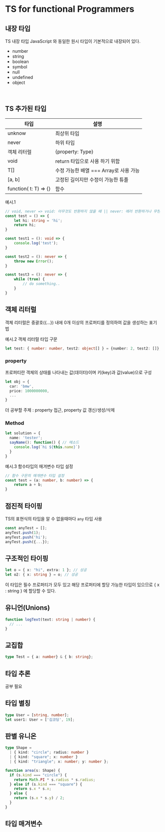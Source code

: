 # TS for functional Programmers

## 내장 타입
TS 내장 타입
JavaScript 와 동일한 원시 타입이 기본적으로 내장되어 있다.
- number
- string
- boolean
- symbol
- null
- undefined
- object

&nbsp;
## TS 추가된 타입
| 타입 | 설명 |
|---|---|
| unknow | 최상위 타입 |
| never | 하위 타입 |
| 객체 리터럴 | {property: Type} |
| void | return 타입으로 사용 하기 위함 |
| T[] | 수정 가능한 배열 === Array<T>로 사용 가능 |
| [a, b] | 고정된 길이지만 수정이 가능한 튜플 |
| function( t: T) => {} | 함수 |

예시.1
```ts
// void, never => void: 아무것도 반환하지 않을 때 || never: 에러 반환하거나 무한루프일 경우
const test = () => {
    let hi: string = 'hi';
    return hi;
}

const test1 = (): void => {
    console.log('test');
}

const test2 = (): never => {
    throw new Error();
}

const test3 = (): never => {
    while (true) {
        // do something..
    }
}
```
## 객체 리터럴
객체 리터럴은 중괄호({...}) 내에 0개 이상의 프로퍼티를 정의하여 값을 생성하는 표기법

예시.2 객체 리터럴 타입 구문
```ts
let test: { number: number, test2: object[] } = {number: 2, test2: []};'
```
### property
프로퍼티란 객체의 상태를 나타내는 값(데이터)이며 키(key)과 값(value)으로 구성
```ts
let obj = {
  car: 'bmw',
  price: 1000000000,
  ...
}
```
더 공부할 주제 : property 접근, property 값 갱신/생성/삭제

### Method
```ts
let solution = {
  name: 'tester';
  sayName(): function() { // 메소드
    console.log(`hi ${this.name}`)
  }
}
```

예시.3 함수타입의 매겨변수 타입 설정
```ts
// 함수 구문의 매개변수 타입 설정
const test = (a: number, b: number) => {
    return a + b;
}
```


## 점진적 타이핑
TS의 표현식의 타입을 알 수 없을때마다 `any` 타입 사용

```ts
const anyTest = [];
anyTest.push(1);
anyTest.push('hi');
anyTest.push({...});
```

## 구조적인 타이핑
```ts
let o = { x: "hi", extra: 1 }; // 성공
let o2: { x: string } = o; // 성공
```
이 타입은 필수 프로퍼티가 모두 있고 해당 프로퍼티에 할당 가능한 타입이 있으므로 { x : string } 에 할당할 수 있다.


## 유니언(Unions)
```ts
function logText(text: string | number) {
  // ...
}
```

## 교집합
```ts
type Test = { a: number} & { b: string};
```

## 타입 추론
공부 필요

## 타입 별칭
```ts
type User = [string, number];
let user1: User = ['김코딩', 19];
```


## 판별 유니온
```ts
type Shape =
  | { kind: "circle"; radius: number }
  | { kind: "square"; x: number }
  | { kind: "triangle"; x: number; y: number };

function area(s: Shape) {
  if (s.kind === "circle") {
    return Math.PI * s.radius * s.radius;
  } else if (s.kind === "square") {
    return s.x * s.x;
  } else {
    return (s.x * s.y) / 2;
  }
}
```

## 타입 매겨변수


